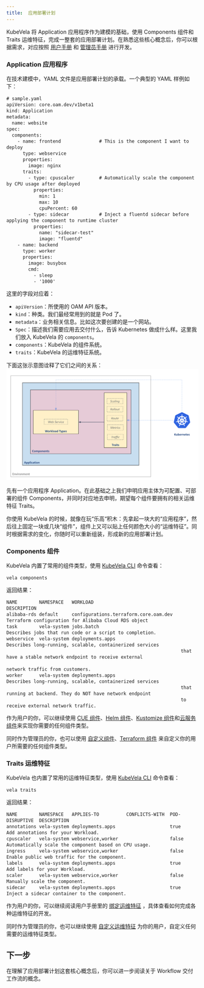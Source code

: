 ```yaml
---
title:  应用部署计划
---
```


KubeVela 将 Application 应用程序作为建模的基础，使用 Components 组件和 Traits 运维特征，完成一整套的应用部署计划。在熟悉这些核心概念后，你可以根据需求，对应按照 [用户手册](../end-user/initializer-end-user) 和 [管理员手册](../platform-engineers/advanced-install.mdx) 进行开发。

### Application 应用程序

在技术建模中，YAML 文件是应用部署计划的承载。一个典型的 YAML 样例如下：
```
# sample.yaml
apiVersion: core.oam.dev/v1beta1
kind: Application
metadata:
  name: website
spec:
  components:
    - name: frontend              # This is the component I want to deploy
      type: webservice
      properties:
        image: nginx
      traits:
        - type: cpuscaler         # Automatically scale the component by CPU usage after deployed
          properties:
            min: 1
            max: 10
            cpuPercent: 60
        - type: sidecar           # Inject a fluentd sidecar before applying the component to runtime cluster
          properties:
            name: "sidecar-test"
            image: "fluentd"
    - name: backend
      type: worker
      properties:
        image: busybox
        cmd:
          - sleep
          - '1000'
```
这里的字段对应着：

- `apiVersion`：所使用的 OAM API 版本。
- `kind`：种类。我们最经常用到的就是 Pod 了。
- `metadata`：业务相关信息。比如这次要创建的是一个网站。
- `Spec`：描述我们需要应用去交付什么，告诉 Kubernetes 做成什么样。这里我们放入 KubeVela 的 `components`。
- `components`：KubeVela 的组件系统。
- `traits`：KubeVela 的运维特征系统。

下面这张示意图诠释了它们之间的关系：
![image.png](../resources/concepts.png)

先有一个应用程序 Application。在此基础之上我们申明应用主体为可配置、可部署的组件 Components，并同时对应地去申明，期望每个组件要拥有的相关运维特征 Traits。

你使用 KubeVela 的时候，就像在玩“乐高“积木：先拿起一块大的“应用程序”，然后往上固定一块或几块“组件”，组件上又可以贴上任何颜色大小的“运维特征”。同时根据需求的变化，你随时可以重新组装，形成新的应用部署计划。

### Components 组件

KubeVela 内置了常用的组件类型，使用 [KubeVela CLI](../getting-started/quick-install.mdx##3) 命令查看：
```
vela components 
```
返回结果：
```
NAME       	NAMESPACE  	WORKLOAD                             	DESCRIPTION                                                 
alibaba-rds	default    	configurations.terraform.core.oam.dev	Terraform configuration for Alibaba Cloud RDS object        
task       	vela-system	jobs.batch                           	Describes jobs that run code or a script to completion.     
webservice 	vela-system	deployments.apps                     	Describes long-running, scalable, containerized services    
           	           	                                     	that have a stable network endpoint to receive external     
           	           	                                     	network traffic from customers.                             
worker     	vela-system	deployments.apps                     	Describes long-running, scalable, containerized services    
           	           	                                     	that running at backend. They do NOT have network endpoint  
           	           	                                     	to receive external network traffic.                        

```

作为用户的你，可以继续使用 [CUE 组件](../end-user/components/cue)、[Helm 组件](../end-user/components/helm)、[Kustomize 组件](../end-user/components/kustomize)和[云服务组件](../end-user/components/cloud-services/terraform/rds)来实现你需要的任何组件类型。

同时作为管理员的你，也可以使用 [自定义组件](../platform-engineers/components/component-cue)、[Terraform 组件](../platform-engineers/components/component-terraform) 来自定义你的用户所需要的任何组件类型。

### Traits 运维特征

KubeVela 也内置了常用的运维特征类型，使用 [KubeVela CLI](../getting-started/quick-install.mdx##3) 命令查看：
```
vela traits 
```
返回结果：
```
NAME       	NAMESPACE  	APPLIES-TO       	CONFLICTS-WITH	POD-DISRUPTIVE	DESCRIPTION                                          
annotations	vela-system	deployments.apps 	              	true          	Add annotations for your Workload.                   
cpuscaler  	vela-system	webservice,worker	              	false         	Automatically scale the component based on CPU usage.
ingress    	vela-system	webservice,worker	              	false         	Enable public web traffic for the component.         
labels     	vela-system	deployments.apps 	              	true          	Add labels for your Workload.                        
scaler     	vela-system	webservice,worker	              	false         	Manually scale the component.                        
sidecar    	vela-system	deployments.apps 	              	true          	Inject a sidecar container to the component.   
```

作为用户的你，可以继续阅读用户手册里的 [绑定运维特征](../end-user/traits/ingress) ，具体查看如何完成各种运维特征的开发。

同时作为管理员的你，也可以继续使用 [自定义运维特征](../platform-engineers/traits/customize-trait) 为你的用户，自定义任何需要的运维特征类型。

## 下一步

在理解了应用部署计划这套核心概念后，你可以进一步阅读关于 Workflow 交付工作流的概念。